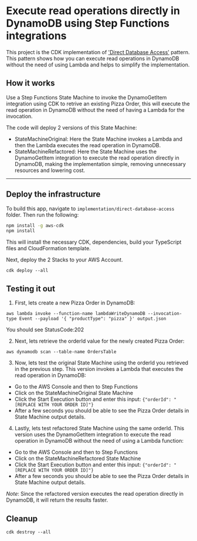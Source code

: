 # Execute read operations directly in DynamoDB using Step Functions integrations
This project is the CDK implementation of ['Direct Database Access'](./docs/direct_database_access.md) pattern. This pattern shows how you can execute read operations in DynamoDB without the need of using Lambda and helps to simplify the implementation.


## How it works
Use a Step Functions State Machine to invoke the DynamoGetItem integration using CDK to retrive an existing Pizza Order, this will execute the read operation in DynamoDB without the need of having a Lambda for the invocation.

The code will deploy 2 versions of this State Machine:
- StateMachineOriginal: Here the State Machine invokes a Lambda and then the Lambda executes the read operation in DynamoDB.
- StateMachineRefactored: Here the State Machine uses the DynamoGetItem integration to execute the read operation directly in DynamoDB, making the implementation simple, removing unnecessary resources and lowering cost.

---
## Deploy the infrastructure


To build this app, navigate to `implementation/direct-database-access` folder. Then run the following:

```bash
npm install -g aws-cdk
npm install
```

This will install the necessary CDK, dependencies, build your TypeScript files and CloudFormation template.

Next, deploy the 2 Stacks to your AWS Account.
``` 
cdk deploy --all
```


## Testing it out

1. First, lets create a new Pizza Order in DynamoDB:
``` 
aws lambda invoke --function-name lambdaWriteDynamoDB --invocation-type Event --payload '{ "productType": "pizza" }' output.json
```
You should see StatusCode:202

2. Next, lets retrieve the orderId value for the newly created Pizza Order:
 ``` 
aws dynamodb scan --table-name OrdersTable
``` 

3. Now, lets test the original State Machine using the orderId you retrieved in the previous step. This version invokes a Lambda that executes the read operation in DynamoDB:
- Go to the AWS Console and then to Step Functions
- Click on the StateMachineOriginal State Machine
- Click the Start Execution button and enter this input: `{"orderId": "[REPLACE WITH YOUR ORDER ID]"}`
- After a few seconds you should be able to see the Pizza Order details in State Machine output details.

4. Lastly, lets test refactored State Machine using the same orderId. This version uses the DynamoGetItem integration to execute the read operation in DynamoDB without the need of using a Lambda function:
- Go to the AWS Console and then to Step Functions
- Click on the StateMachineRefactored State Machine
- Click the Start Execution button and enter this input: `{"orderId": "[REPLACE WITH YOUR ORDER ID]"}`
- After a few seconds you should be able to see the Pizza Order details in State Machine output details.

*Note*: Since the refactored version executes the read operation directly in DynamoDB, it will return the results faster.

## Cleanup

```
cdk destroy --all
```